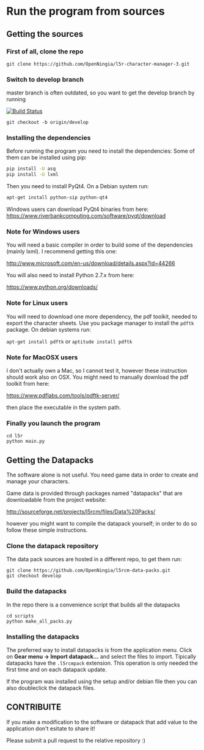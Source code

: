 # Run the program from sources

## Getting the sources

### First of all, clone the repo

`git clone https://github.com/OpenNingia/l5r-character-manager-3.git`

### Switch to develop branch
master branch is often outdated, so you want to get the develop branch by running

[![Build Status](https://travis-ci.org/OpenNingia/l5r-character-manager-3.svg)](https://travis-ci.org/OpenNingia/l5r-character-manager-3)

`git checkout -b origin/develop`

### Installing the dependencies
Before running the program you need to install the dependencies:
Some of them can be installed using pip:

```bash
pip install -U asq
pip install -U lxml
```

Then you need to install PyQt4. On a Debian system run:

```bash
apt-get install python-sip python-qt4
```

Windows users can download PyQt4 binaries from here:
https://www.riverbankcomputing.com/software/pyqt/download

### Note for Windows users
You will need a basic compiler in order to build some of the dependencies (mainly lxml). I recommend getting this one:

http://www.microsoft.com/en-us/download/details.aspx?id=44266

You will also need to install Python 2.7.x from here:

https://www.python.org/downloads/

### Note for Linux users
You will need to download one more dependency, the pdf toolkit, needed to export the character sheets.
Use you package manager to install the `pdftk` package. On debian systems run:

`apt-get install pdftk` or `aptitude install pdftk`

### Note for MacOSX users
I don't actually own a Mac, so I cannot test it, however these instruction should work also on OSX.
You might need to manually download the pdf toolkit from here:

https://www.pdflabs.com/tools/pdftk-server/

then place the executable in the system path.

### Finally you launch the program

```
cd l5r
python main.py
```

## Getting the Datapacks
The software alone is not useful. You need game data in order to create and
manage your characters.

Game data is provided through packages named "datapacks" that are downloadable
from the project website:

http://sourceforge.net/projects/l5rcm/files/Data%20Packs/

however you might want to compile the datapack yourself; in order to do so follow these simple instructions.

### Clone the datapack repository
The data pack sources are hosted in a different repo, to get them run:

```
git clone https://github.com/OpenNingia/l5rcm-data-packs.git
git checkout develop
```

### Build the datapacks
In the repo there is a convenience script that builds all the datapacks

```
cd scripts
python make_all_packs.py
```

### Installing the datapacks
The preferred way to install datapacks is from the application menu.
Click on **Gear menu -> Import datapack...** and select the files to import.
Tipically datapacks have the `.l5rcmpack` extension.
This operation is only needed the first time and on each datapack update.

If the program was installed using the setup and/or debian file then you can also doubleclick the datapack files.

## CONTRIBUITE

If you make a modification to the software or datapack that add value to the application
don't esitate to share it!

Please submit a pull request to the relative repository :)
